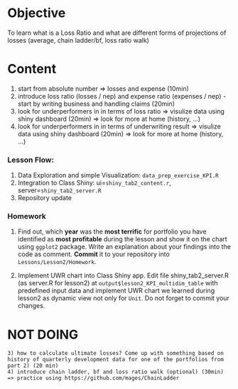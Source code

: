 # Objective
To learn what is a Loss Ratio and what are different forms of projections of losses (average, chain ladder/bf, loss ratio walk)

# Content
1) start from absolute number => losses and expense (10min)
2) introduce loss ratio (losses / nep) and expense ratio (expenses / nep) - start by writing business and handling claims (20min)
3) look for underperformers in in terms of loss ratio => visulize data using shiny dashboard (20min) => look for more at home (history, ...)
4) look for underperformers in in terms of underwriting result => visulize data using shiny dashboard (20min) => look for more at 
home (history, ...) 

### Lesson Flow:
1) Data Exploration and simple Visualization: `data_prep_exercise_KPI.R`
2) Integration to Class Shiny: ui=`shiny_tab2_content.r`, server=`shiny_tab2_server.R`
3) Repository update

### Homework
1) Find out, which __year__ was the __most terrific__ for portfolio you have identified as __most profitable__ during the lesson and show it on the chart using `ggplot2` package. Write an explanation about your findings into the code as comment. __Commit__ it to your repository into `Lessons/Lesson2/Homework`.

2) Implement UWR chart into Class Shiny app. 
Edit file shiny_tab2_server.R (as server.R for lesson2) at `output$lesson2_KPI_multidim_table` with predefined input data and implement UWR chart we learned during lesson2 as dynamic view not only for `Unit`. Do not forget to commit your changes.

# NOT DOING	
	3) how to calculate ultimate losses? Come up with something based on history of quarterly development data for one of the portfolios from part 2) (20 min)
	4) introduce chain ladder, bf and loss ratio walk (optional) (30min) => practice using https://github.com/mages/ChainLadder
	
